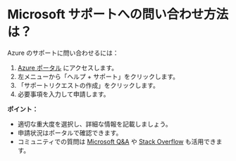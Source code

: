 <!-- filepath: Localization/ja_jp/FAQ/contact-microsoft-support.md -->
# Microsoft サポートへの問い合わせ方法は？

Azure のサポートに問い合わせるには：

1. [Azure ポータル](https://portal.azure.com/) にアクセスします。
2. 左メニューから「ヘルプ + サポート」をクリックします。
3. 「サポートリクエストの作成」をクリックします。
4. 必要事項を入力して申請します。

**ポイント：**
- 適切な重大度を選択し、詳細な情報を記載しましょう。
- 申請状況はポータルで確認できます。
- コミュニティでの質問は [Microsoft Q&A](https://learn.microsoft.com/answers/topics/azure.html) や [Stack Overflow](https://stackoverflow.com/questions/tagged/azure) も活用できます。
